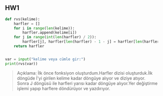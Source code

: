 ## **HW1** ##
```python
def rvs(kelime):
    harfler = []
    for i in range(len(kelime)):
        harfler.append(kelime[i])
    for j in range(int(len(harfler) / 2)):
        harfler[j], harfler[len(harfler) - 1 - j] = harfler[len(harfler) - 1 - j], harfler[j]
    return harfler


var = input("kelime veya cümle gir:")
print(rvs(var))
```
> Açıklama:
İlk önce fonksiyon oluşturdum.Harfler dizisi oluşturduk.İlk döngüde İ'yi girilen kelime kadar döngüye alıyor ve diziye atıyor.
Sonra J döngüsü ile harfleri yarısı kadar döngüye alıyor.Yer değiştirme işlemi yapıp harflere döndürüyor ve yazdırıyor.
